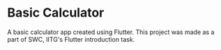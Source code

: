 # Basic Calculator 

A basic calculator app created using Flutter. This project was made as a part of SWC, IITG's Flutter introduction task. 

